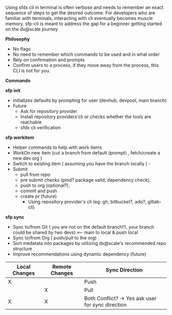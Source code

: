 Using sfdx cli in terminal is often verbose and needs to remember an exact sequence of steps to get the desired outcome. For developers who are familiar with terminals, interacting with cli eventually becomes muscle memory. sfp-cli is meant to address the gap for a beginner getting started on the dx@scale journey

**Philosophy**
 - No flags
 - No need to remember which commands to be used and in what order
 - Rely on confirmation and prompts
 - Confirm users to a process, if they move away from the process, this CLI is not for you.



**Commands**

**sfp init**


 - Initializes defaults by prompting for user (devhub, devpool, main branch)
 - Future
   - Ask for repository provider
   - Install repository providers'cli or checks whether the tools are reachable
   - sfdx cli verification


**sfp workitem**

 - Helper commands to help with work items
 -  WorkOn new item (cut a branch from default (prompt) , fetch/create a new dev org )
 -  Swtich to existing item ( assuming you have the branch locally )   -
 -  Submit
    -  pull from repo
    -  pre submit checks (pmd? package valid, dependency check).
    -  push to org (optional?),
    -  commit and push
    -  create pr (future)
       -  Using repository provider's cli (eg: gh, bitbucket?, ado?, gitlab-cli)



**sfp sync**

  - Sync to/from Git ( you are not on the default  branch!!!, your branch could be shared by two devs) <-- main to local & push local
  - Sync to/from Org ( push/pull to the org)
  - Sort medatata into packages by utilizing dx@scale's recommended repo structure
  - Improve recommendations using dynamic dependency (future)

| Local Changes | Remote Changes | Sync Direction                                    |
| ------------- | -------------- | ------------------------------------------------- |
| X             |                | Push                                              |
|               | X              | Pull                                              |
| X             | X              | Both Conflict? -> Yes ask user for sync direction |
